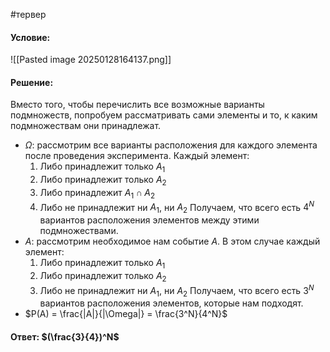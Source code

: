 #тервер 
#### Условие:
![[Pasted image 20250128164137.png]]

#### Решение:
Вместо того, чтобы перечислить все возможные варианты подмножеств, попробуем рассматривать сами элементы и то, к каким подмножествам они принадлежат.

- $\Omega$: рассмотрим все варианты расположения для каждого элемента после проведения эксперимента. Каждый элемент:
	1) Либо принадлежит только $A_1$
	2) Либо принадлежит только $A_2$
	3) Либо принадлежит $A_1 \cap A_2$
	4) Либо не принадлежит ни $A_1$, ни $A_2$
	Получаем, что всего есть $4^N$ вариантов расположения элементов между этими подмножествами.
- $A:$ рассмотрим необходимое нам событие $A$. В этом случае каждый элемент:
	1) Либо принадлежит только $A_1$
	2) Либо принадлежит только $A_2$
	3) Либо не принадлежит ни $A_1$, ни $A_2$
	Получаем, что всего есть $3^N$ вариантов расположения элементов, которые нам подходят.
- $P(A) = \frac{|A|}{|\Omega|} = \frac{3^N}{4^N}$
#### Ответ: $(\frac{3}{4})^N$